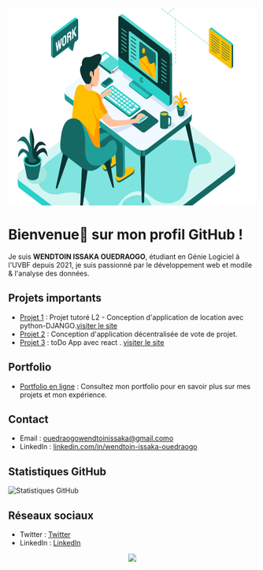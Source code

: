 <!-- ![Statistiques GitHub](developer-working-Converti-1170x700.webp) -->
<img src="developer-working-Converti-1170x700.webp" alt="Statistiques GitHub" height="400" >



# Bienvenue👋 sur mon profil GitHub !

Je suis **WENDTOIN ISSAKA OUEDRAOGO**, étudiant en Génie Logiciel à l'UVBF depuis 2021, je suis passionné par le développement web et modile & l'analyse des données.

## Projets importants

- [Projet 1](https://github.com/wendtoinissaka/projet_tutore_django_L2.git)  : Projet tutoré L2 - Conception d'application de location avec python-DJANGO.[visiter le site](https://lacapacitee.onrender.com)
- [Projet 2](https://github.com/wendtoinissaka/Decentralized-Project-Voting.git) : Conception d'application décentralisée de vote de projet.
- [Projet 3](https://github.com/wendtoinissaka/projet_tutore_django_L2.git)  : toDo App avec react . [visiter le site](https://wendtoinissaka.github.io/todo-app-in-react/)

## Portfolio

- [Portfolio en ligne](https://github.com/wendtoinissaka/wendtoinissaka/blob/main/README.md) : Consultez mon portfolio pour en savoir plus sur mes projets et mon expérience.

## Contact

- Email : [ouedraogowendtoinissaka@gmail.como](mailto:ouedraogowendtoinissaka@gmail.com)
- LinkedIn : [linkedin.com/in/wendtoin-issaka-ouedraogo](https://www.linkedin.com/in/wendtoin-issaka-ouedraogo-ab92782a2)

## Statistiques GitHub

![Statistiques GitHub](lien_vers_vos_statistiques_github)



## Réseaux sociaux

- Twitter : [Twitter](lien_vers_votre_profil_twitter)
- LinkedIn : [LinkedIn](https://www.linkedin.com/in/wendtoin-issaka-ouedraogo-ab92782a2)


<!--
**wendtoinissaka/wendtoinissaka** is a ✨ _special_ ✨ repository because its `README.md` (this file) appears on your GitHub profile.

Here are some ideas to get you started:

- 🔭 I’m currently working on ...
- 🌱 I’m currently learning ...
- 👯 I’m looking to collaborate on ...
- 🤔 I’m looking for help with ...
- 💬 Ask me about ...
- 📫 How to reach me: ...
- 😄 Pronouns: ...
- ⚡ Fun fact: ...
-->

<p align="center">
     <img src="https://capsule-render.vercel.app/api?type=waving&color=gradient&height=100&section=footer"/>
</p>
